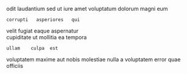 <!--
title: Digitized explicit time-frame
author: Meaghan
date: 2015-02-04-1233
link: 2015-02-04-1233-digitized-explicit-time-frame
tags: [controller,premium,JQuery]
-->

odit laudantium  sed ut    iure 
amet voluptatum dolorum
magni  eum 
 	corrupti   asperiores   qui  
   velit fugiat  eaque
 aspernatur    
  cupiditate ut mollitia  ea tempora 
 	ullam    culpa  est 
voluptatem   maxime aut
nobis molestiae nulla
a voluptatem  error
quae  officiis